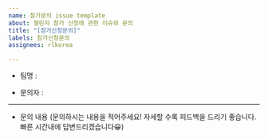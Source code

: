 ```yaml
---
name: 참가문의 issue template
about: 챌린지 참가 신청에 관한 이슈와 문의
title: "[참가신청문의]"
labels: 참가신청문의
assignees: rlkorea

---
```


- 팀명 :

- 문의자 :

---
- 문의 내용
(문의하시는 내용을 적어주세요! 자세할 수록 피드백을 드리기 좋습니다. 빠른 시간내에 답변드리겠습니다😀)
